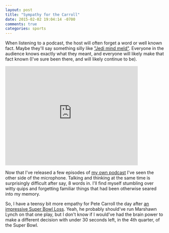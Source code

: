 ```yaml
---
layout: post
title: "Sympathy for the Carroll"
date: 2015-02-02 19:04:14 -0700
comments: true
categories: sports
---
```

When listening to a podcast, the host will often forget a word or well known fact. Maybe they'll say something silly like ["Jedi mind meld"](http://on.cc.com/1rU1N7O). Everyone in the audience knows exactly what they meant, and everyone will likely make that fact known (I've sure been there, and will likely continue to be).

<iframe width="420" height="315" src="https://www.youtube.com/embed/wNq8-4DtvaM" frameborder="0" allowfullscreen></iframe>

Now that I've released a few episodes of [my own podcast](http://www.fronttoback.co/) I've seen the other side of the microphone. Talking and thinking at the same time is surprisingly difficult after say, 8 words in. I'll find myself stumbling over witty quips and forgetting familiar things that had been otherwise seared into my memory.

So, I have a teensy bit more empathy for Pete Carroll the day after [an impressive Super Bowl Loss](http://grantland.com/the-triangle/super-bowl-new-england-patriots-seattle-seahawks/). Yeah, he probably should've run Marshawn Lynch on that one play, but I don't know if I would've had the brain power to make a different decision with under 30 seconds left, in the 4th quarter, of the Super Bowl. 
